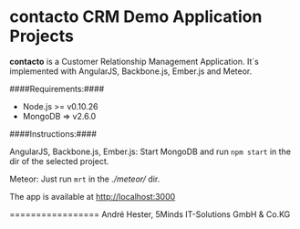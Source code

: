 # contacto CRM Demo Application Projects #
__contacto__ is a Customer Relationship Management Application. It´s implemented with AngularJS, Backbone.js, Ember.js and Meteor.

####Requirements:####
* Node.js >= v0.10.26
* MongoDB => v2.6.0

####Instructions:####

AngularJS, Backbone.js, Ember.js:
Start MongoDB and run `npm start` in the dir of the selected project.

Meteor:
Just run `mrt` in the _./meteor/_ dir.

The app is available at [http://localhost:3000](http://localhost:3000) 

=================
André Hester, 5Minds IT-Solutions GmbH & Co.KG

